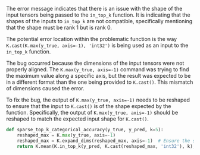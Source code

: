 The error message indicates that there is an issue with the shape of the input tensors being passed to the `in_top_k` function. It is indicating that the shapes of the inputs to `in_top_k` are not compatible, specifically mentioning that the shape must be rank 1 but is rank 0.

The potential error location within the problematic function is the way `K.cast(K.max(y_true, axis=-1), 'int32')` is being used as an input to the `in_top_k` function.

The bug occurred because the dimensions of the input tensors were not properly aligned. The `K.max(y_true, axis=-1)` command was trying to find the maximum value along a specific axis, but the result was expected to be in a different format than the one being provided to `K.cast()`. This mismatch of dimensions caused the error.

To fix the bug, the output of `K.max(y_true, axis=-1)` needs to be reshaped to ensure that the input to `K.cast()` is of the shape expected by the function. Specifically, the output of `K.max(y_true, axis=-1)` should be reshaped to match the expected input shape for `K.cast()`.

```python
def sparse_top_k_categorical_accuracy(y_true, y_pred, k=5):
    reshaped_max = K.max(y_true, axis=-1)
    reshaped_max = K.expand_dims(reshaped_max, axis=-1)  # Ensure the shape is rank 1
    return K.mean(K.in_top_k(y_pred, K.cast(reshaped_max, 'int32'), k), axis=-1)
```